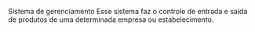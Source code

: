 Sistema de gerenciamento
	Esse sistema faz o controle de entrada e saida de produtos de uma determinada empresa ou estabelecimento.
